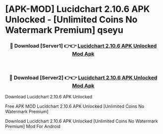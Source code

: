 # [APK-MOD] Lucidchart 2.10.6 APK Unlocked - [Unlimited Coins No Watermark Premium] qseyu



<div align="center">
<h3>🔴 Download [Server1] 👉👉 <a href="https://momento.my/?title=Lucidchart_2.10.6_APK_Unlocked">Lucidchart 2.10.6 APK Unlocked Mod Apk</a></h3><br>

<h3>🔴 Download [Server2] 👉👉 <a href="https://momento.my/?title=Lucidchart_2.10.6_APK_Unlocked">Lucidchart 2.10.6 APK Unlocked Mod Apk</a></h3>
</div>



Download Lucidchart 2.10.6 APK Unlocked 

Free APK MOD Lucidchart 2.10.6 APK Unlocked [Unlimited Coins No Watermark Premium]

Download Lucidchart 2.10.6 APK Unlocked [Unlimited Coins No Watermark Premium] Mod For Android
